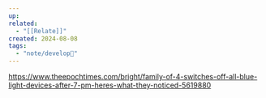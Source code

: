 ```yaml
---
up: 
related:
  - "[[Relate]]"
created: 2024-08-08
tags:
  - "note/develop🍃"
---
```

https://www.theepochtimes.com/bright/family-of-4-switches-off-all-blue-light-devices-after-7-pm-heres-what-they-noticed-5619880
